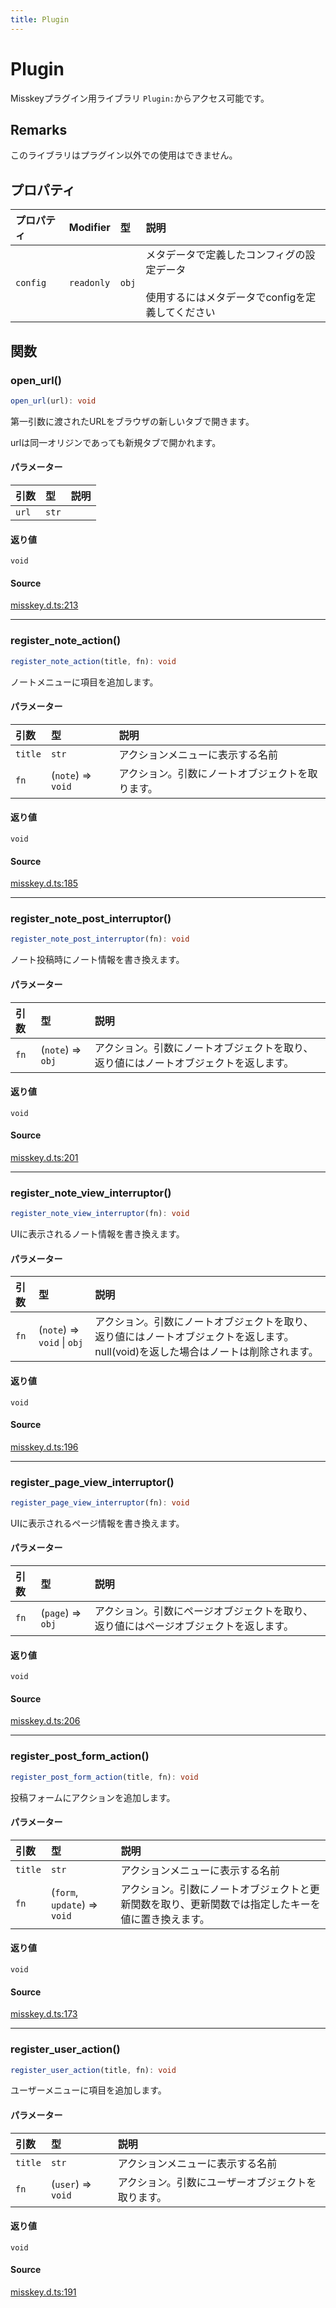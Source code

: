 ```yaml
---
title: Plugin
---
```


# Plugin

Misskeyプラグイン用ライブラリ
`Plugin:`からアクセス可能です。

## Remarks

このライブラリはプラグイン以外での使用はできません。

## プロパティ

| プロパティ | Modifier | 型 | 説明 |
| :------ | :------ | :------ | :------ |
| `config` | `readonly` | `obj` | メタデータで定義したコンフィグの設定データ<br /><br />使用するにはメタデータでconfigを定義してください |

## 関数

### open\_url()

```ts
open_url(url): void
```

第一引数に渡されたURLをブラウザの新しいタブで開きます。

urlは同一オリジンであっても新規タブで開かれます。

#### パラメーター

| 引数 | 型 | 説明 |
| :------ | :------ | :------ |
| `url` | `str` |  |

#### 返り値

`void`

#### Source

[misskey.d.ts:213](https://github.com/slofp/aitslib/blob/1ed98771d7c48e377ec0f281f31b5b28ab0eeca0/src/misskey.d.ts#L213)

***

### register\_note\_action()

```ts
register_note_action(title, fn): void
```

ノートメニューに項目を追加します。

#### パラメーター

| 引数 | 型 | 説明 |
| :------ | :------ | :------ |
| `title` | `str` | アクションメニューに表示する名前 |
| `fn` | (`note`) => `void` | アクション。引数にノートオブジェクトを取ります。 |

#### 返り値

`void`

#### Source

[misskey.d.ts:185](https://github.com/slofp/aitslib/blob/1ed98771d7c48e377ec0f281f31b5b28ab0eeca0/src/misskey.d.ts#L185)

***

### register\_note\_post\_interruptor()

```ts
register_note_post_interruptor(fn): void
```

ノート投稿時にノート情報を書き換えます。

#### パラメーター

| 引数 | 型 | 説明 |
| :------ | :------ | :------ |
| `fn` | (`note`) => `obj` | アクション。引数にノートオブジェクトを取り、返り値にはノートオブジェクトを返します。 |

#### 返り値

`void`

#### Source

[misskey.d.ts:201](https://github.com/slofp/aitslib/blob/1ed98771d7c48e377ec0f281f31b5b28ab0eeca0/src/misskey.d.ts#L201)

***

### register\_note\_view\_interruptor()

```ts
register_note_view_interruptor(fn): void
```

UIに表示されるノート情報を書き換えます。

#### パラメーター

| 引数 | 型 | 説明 |
| :------ | :------ | :------ |
| `fn` | (`note`) => `void` \| `obj` | アクション。引数にノートオブジェクトを取り、返り値にはノートオブジェクトを返します。null(void)を返した場合はノートは削除されます。 |

#### 返り値

`void`

#### Source

[misskey.d.ts:196](https://github.com/slofp/aitslib/blob/1ed98771d7c48e377ec0f281f31b5b28ab0eeca0/src/misskey.d.ts#L196)

***

### register\_page\_view\_interruptor()

```ts
register_page_view_interruptor(fn): void
```

UIに表示されるページ情報を書き換えます。

#### パラメーター

| 引数 | 型 | 説明 |
| :------ | :------ | :------ |
| `fn` | (`page`) => `obj` | アクション。引数にページオブジェクトを取り、返り値にはページオブジェクトを返します。 |

#### 返り値

`void`

#### Source

[misskey.d.ts:206](https://github.com/slofp/aitslib/blob/1ed98771d7c48e377ec0f281f31b5b28ab0eeca0/src/misskey.d.ts#L206)

***

### register\_post\_form\_action()

```ts
register_post_form_action(title, fn): void
```

投稿フォームにアクションを追加します。

#### パラメーター

| 引数 | 型 | 説明 |
| :------ | :------ | :------ |
| `title` | `str` | アクションメニューに表示する名前 |
| `fn` | (`form`, `update`) => `void` | アクション。引数にノートオブジェクトと更新関数を取り、更新関数では指定したキーを値に置き換えます。 |

#### 返り値

`void`

#### Source

[misskey.d.ts:173](https://github.com/slofp/aitslib/blob/1ed98771d7c48e377ec0f281f31b5b28ab0eeca0/src/misskey.d.ts#L173)

***

### register\_user\_action()

```ts
register_user_action(title, fn): void
```

ユーザーメニューに項目を追加します。

#### パラメーター

| 引数 | 型 | 説明 |
| :------ | :------ | :------ |
| `title` | `str` | アクションメニューに表示する名前 |
| `fn` | (`user`) => `void` | アクション。引数にユーザーオブジェクトを取ります。 |

#### 返り値

`void`

#### Source

[misskey.d.ts:191](https://github.com/slofp/aitslib/blob/1ed98771d7c48e377ec0f281f31b5b28ab0eeca0/src/misskey.d.ts#L191)
